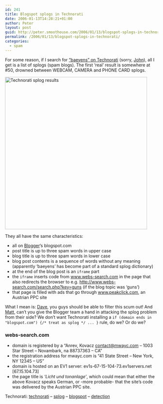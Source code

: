 ```yaml
---
id: 241
title: Blogspot splogs in Technorati
date: 2006-01-13T14:28:21+01:00
author: Peter
layout: post
guid: http://peter.smoothouse.com/2006/01/13/blogspot-splogs-in-technorati/
permalink: /2006/01/13/blogspot-splogs-in-technorati/
categories:
  - spam
---
```

For some reason, if I search for [&#8220;baeyens&#8221; on Technorati](http://www.technorati.com/search/baeyens) (sorry, [John](http://www.baeyens.net)), all I get is a list of splogs (spam blogs). The first &#8216;real&#8217; result is somewhere at #50, drowned between WEBCAM, CAMERA and PHONE CARD splogs.

[<img  src="http://static.flickr.com/43/85968015_b4b44b233d.jpg" width="468" height="500" alt="Technorati splog results" />](http://www.flickr.com/photos/pforret/85968015/ "Photo Sharing")

They all have the same characteristics:

  * all on [Blogger](http://www.blogger.com)&#8216;s blogspot.com 
  * post title is up to three spam words in upper case 
  * blog title is up to three spam words in lower case 
  * blog post contents is a sequence of words without any meaning (apparently &#8216;baeyens&#8217; has become part of a standard splog dictionary) 
  * at the end of the blog post is an `iframe` part 
  * the `iframe` inserts code from www.webs-search.com in the page that also redirects the browser to e.g. http://www.webs-search.com/search.php?key=guns (if the blog topic was &#8216;guns&#8217;) 
  * that page is filled with ads that go through www.peakclick.com, an Austrian PPC site 

What I mean is: [Dave](http://www.sifry.com/alerts/), you guys should be able to filter this scum out! And [Matt](http://www.mattcutts.com/blog/), can&#8217;t you give the Blogger team a hand in attacking the splog problem from their side? We don&#8217;t want Technorati installing a `if (domain ends in "blogspot.com") {/* treat as splog */ ... }` rule, do we? Or do we?

### webs-search.com

  * domain is registered by a &#8220;Anrev, Kovacz contact@mwayc.com &#8211; 1003 Star Street &#8211; Novambark, na 88737363 &#8211; CA&#8221; 
  * the registration address for mwayc.com is &#8220;41 State Street &#8211; New York, NY 12345 &#8211; US&#8221; 
  * domain is hosted on an EV1 server: ev1s-67-15-104-73.ev1servers.net [67.15.104.73]
  * the page title is _&#8216;Licht und tonanlage&#8217;_, which could mean that either the above Kovacz speaks German, or -more probable- that the site&#8217;s code was delivered by the Austrian PPC site.

Technorati: <a href="http://technorati.com/tag/technorati" rel="tag">technorati</a> &#8211; <a href="http://technorati.com/tag/splog" rel="tag">splog</a> &#8211; <a href="http://technorati.com/tag/blogspot" rel="tag">blogspot</a> &#8211; <a href="http://technorati.com/tag/detection" rel="tag">detection</a>
